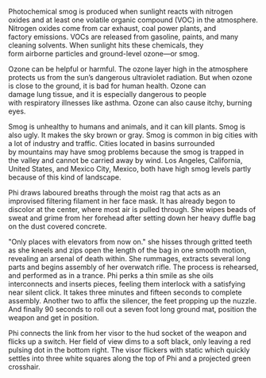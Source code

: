 Photochemical smog is produced when sunlight reacts with nitrogen oxides and at least one volatile organic compound (VOC) in the atmosphere. Nitrogen oxides come from car exhaust, coal power plants, and factory emissions. VOCs are released from gasoline, paints, and many cleaning solvents. When sunlight hits these chemicals, they form airborne particles and ground-level ozone—or smog.  
  
Ozone can be helpful or harmful. The ozone layer high in the atmosphere protects us from the sun’s dangerous ultraviolet radiation. But when ozone is close to the ground, it is bad for human health. Ozone can damage lung tissue, and it is especially dangerous to people with respiratory illnesses like asthma. Ozone can also cause itchy, burning eyes.

Smog is unhealthy to humans and animals, and it can kill plants. Smog is also ugly. It makes the sky brown or gray. Smog is common in big cities with a lot of industry and traffic. Cities located in basins surrounded by mountains may have smog problems because the smog is trapped in the valley and cannot be carried away by wind. Los Angeles, California, United States, and Mexico City, Mexico, both have high smog levels partly because of this kind of landscape.

Phi draws laboured breaths through the moist rag that acts as an improvised filtering filament in her face mask. It has already begon to discolor at the center, where most air is pulled through. She wipes beads of sweat and grime from her forehead after setting down her heavy duffle bag on the dust covered concrete. 

"Only places with elevators from now on." she hisses through gritted teeth as she kneels and zips open the length of the bag in one smooth motion, revealing an arsenal of death within. She rummages, extracts several long parts and begins assembly of her overwatch rifle. The process is rehearsed, and performed as in a trance. Phi perks a thin smile as she oils interconnects and inserts pieces, feeling them interlock with a satisfying near silent click. It takes three minutes and fifteen seconds to complete assembly. Another two to affix the silencer, the feet propping up the nuzzle. And finally 90 seconds to roll out a seven foot long ground mat, position the weapon and get in position. 

Phi connects the link from her visor to the hud socket of the weapon and flicks up a switch. Her field of view dims to a soft black, only leaving a red pulsing dot in the bottom right. The visor flickers with static which quickly settles into three white squares along the top of Phi and a projected green crosshair. 